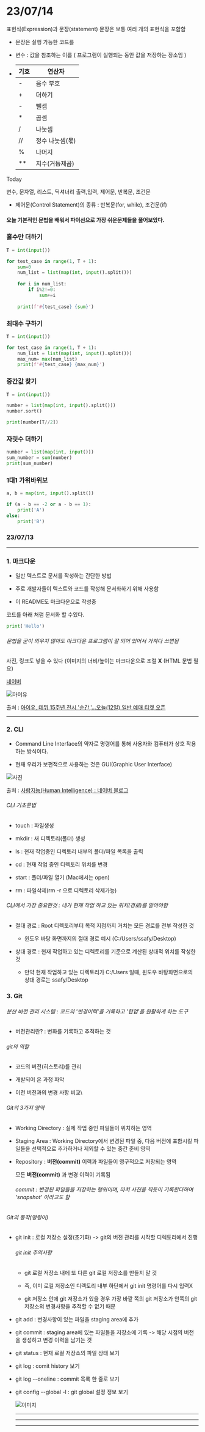 # 23/07/14

표현식(Expression)과 문장(statement)
문장은 보통 여러 개의 표현식을 포함함

- 문장은 실행 가능한 코드를

- 변수 : 값을 참조하는 이름 ( 프로그램이 실행되는 동안 값을 저장하는 장소임 )

- | 기호  | 연산자       |
  | --- | --------- |
  | -   | 음수 부호     |
  | +   | 더하기       |
  | -   | 뺄셈        |
  | *   | 곱셈        |
  | /   | 나눗셈       |
  | //  | 정수 나눗셈(몫) |
  | %   | 나머지       |
  | **  | 지수(거듭제곱)  |

Today

변수, 문자열, 리스트, 딕셔너리
출력,입력, 제어문, 반복문, 조건문





- 제어문(Control Statement)의 종류 : 반복문(for, while), 조건문(if)



#### 오늘 기본적인 문법을 배워서 파이선으로 가장 쉬운문제들을 풀어보았다.



### 홀수만 더하기

```python
T = int(input())

for test_case in range(1, T + 1):
    sum=0
    num_list = list(map(int, input().split()))
    
    for i in num_list:
        if i%2!=0:
            sum+=i
            
    print(f'#{test_case} {sum}')
```



### 최대수 구하기

```python
T = int(input())

for test_case in range(1, T + 1):
    num_list = list(map(int, input().split()))
    max_num= max(num_list)
    print(f'#{test_case} {max_num}')
```



### 중간값 찾기

```python
T = int(input())

number = list(map(int, input().split()))
number.sort()

print(number[T//2])
```



### 자릿수 더하기

```python
number = list(map(int, input()))
sum_number = sum(number)
print(sum_number)
```



### 1대1 가위바위보

```python
a, b = map(int, input().split())

if (a - b == -2 or a - b == 1):
	print('A')
else:
    print('B')

```







### 23/07/13

---

### 1. 마크다운

- 일반 텍스트로 문서를 작성하는 간단한 방법

- 주로 개발자들이 텍스트와 코드를 작성해 문서화하기 위해 사용함

- 이 README도 마크다운으로 작성중

코드를 아래 처럼 문서화 할 수있다.

```python
print('Hello')
```

###### 문법을 굳이 외우지 않아도 마크다운 프로그램이 잘 되어 있어서 가져다 쓰면됨

사진, 링크도 넣을 수 있다 (이미지의 너비/높이는 마크다운으로 조절 **X** (HTML 문법 필요)

[네이버](https://www.naver.com/)

![아이유](https://img.tvreportcdn.de/cms-content/uploads/2023/07/12/e0d84f6c-e001-4acf-a949-226da0c3dd02.jpg)

출처 : [아이유, 데뷔 15주년 전시 '순간,'...오늘(12일) 일반 예매 티켓 오픈](https://tvreport.co.kr/breaking/article/742504/)

---

### 2. CLI

- Command Line Interface의 약자로 명령어를 통해 사용자와 컴퓨터가 상호 작용하는 방식이다.

- 현재 우리가 보편적으로 사용하는 것은 GUI(Graphic User Interface)

![사진](https://postfiles.pstatic.net/MjAxOTEyMDFfNDYg/MDAxNTc1MTc3NTA3MzQ5.ZhJYxSKOH8XaObImS0BZjEwsTp58M_Th6R6OYK8zhlUg.8pzA2628XivwZPKN-611yKF_yGXTlTsCRvPlG02e5NEg.PNG.kyozoo72/image.png?type=w773)

출처 : [사람지능(Human Intelligence) : 네이버 블로그](https://blog.naver.com/human_intelligence/221723703567)

###### CLI 기초문법

- touch : 파일생성

- mkdir : 새 디렉토리(폴더) 생성

- ls : 현재 작업중인 디렉토리 내부의 폴더/파일 목록을 출력

- cd : 현재 작업 중인 디렉토리 위치를 변경

- start : 폴더/파일 열기 (Mac에서는 open)

- rm : 파일삭제(rm -r 으로 디렉토리 삭제가능)

###### CLI에서 가장 중요한것 : 내가 현재 작업 하고 있는 위치(경로)를 알아야함

- 절대 경로 : Root 디렉토리부터 목적 지점까지 거치는 모든 경로를 전부 작성한 것
  
  - 윈도우 바탕 화면까지의 절대 경로 예시 (C:/Users/ssafy/Desktop)

- 상대 경로 : 현재 작업하고 있는 디렉토리를 기준으로 계산된 상대적 위치를 작성한 것
  
  - 만약 현재 작업하고 있는 디렉토리가 C:/Users 일때, 윈도우 바탕화면으로의 상대 경로는 ssafy/Desktop

### 3. Git

###### 분산 버전 관리 시스템 : 코드의 '변경이력'을 기록하고 '협업'을 원활하게 하는 도구

- 버전관리란? : 변화를 기록하고 추적하는 것

###### git의 역할

- 코드의 버전(히스토리)를 관리

- 개발되어 온 과정 파악

- 이전 버전과의 변경 사항 비교\

###### Git의 3가지 영역

- Working Directory : 실제 작업 중인 파일들이 위치하는 영역

- Staging Area : Working Directory에서 변경된 파일 중, 다음 버전에 포함시킬 파일들을 선택적으로 추가하거나 제외할 수 있는 중간 준비 영역

- Repository : **버전(commit)** 이력과 파일들이 영구적으로 저장되는 영역
  
  모든 **버전(commit)** 과 변경 이력이 기록됨
  
  ###### commit : 변경된 파일들을 저장하는 행위이며, 마치 사진을 찍듯이 기록한다하여 'snapshot' 이라고도 함

###### Git의 동작(명령어)

- git init : 로컬 저장소 설정(초기화) -> git의 버전 관리를 시작할 디렉토리에서 진행
  
  ###### git init 주의사항
  
  - git 로컬 저장소 내에 또 다른 git 로컬 저장소를 만들지 말 것
  
  - 즉, 이미 로컬 저장소인 디렉토리 내부 하단에서 git init 명령어를 다시 입력X
  
  - git 저장소 안에 git 저장소가 있을 경우 가장 바깥 쪽의 git 저장소가 안쪽의 git 저장소의 변경사항을 추적할 수 없기 때문

- git add : 변경사항이 있는 파일을 staging area에 추가

- git commit : staging area에 있는 파일들을 저장소에 기록 -> 해당 시점의 버전을 생성하고 변경 이력을 남기는 것

- git status : 현재 로컬 저장소의 파일 상태 보기

- git log : comit history 보기

- git log --oneline : commit 목록 한 줄로 보기

- git config --global -l : git global 설정 정보 보기
  
  ![이미지](https://postfiles.pstatic.net/MjAyMzA3MTNfMjE4/MDAxNjg5MjM0ODc0NjUw.oSjAyJs_VASHkDREXzQniuUS-yR_llCj-b4SeDWzZu4g.XD3TAbdcpKwRTOkZ5PMpkFovMhvn_tCU81q_5cJP0mAg.PNG.bestar96/image.png?type=w773)
  
  ---
  
  ---
  
  ---
